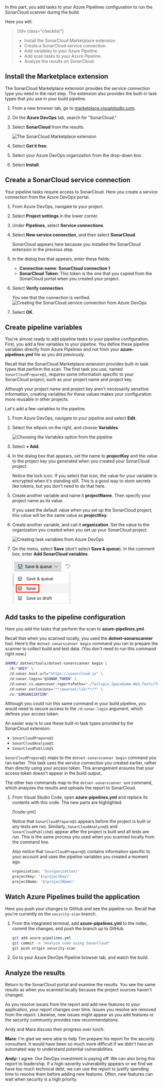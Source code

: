 In this part, you add tasks to your Azure Pipelines configuration to run the SonarCloud scanner during the build.

Here you will:

> [!div class="checklist"]
> * Install the SonarCloud Marketplace extension.
> * Create a SonarCloud service connection.
> * Add variables to your Azure Pipeline.
> * Add scan tasks to your Azure Pipeline.
> * Analyze the results on SonarCloud.

## Install the Marketplace extension

The SonarCloud Marketplace extension provides the service connection type you need in the next step. The extension also provides the built-in task types that you use in your build pipeline.

1. From a new browser tab, go to [marketplace.visualstudio.com](https://marketplace.visualstudio.com?azure-portal=true).
1. On the **Azure DevOps** tab, search for "SonarCloud."
1. Select **SonarCloud** from the results.

    ![The SonarCloud Marketplace extension](../media/3-sonar-cloud-marketplace-extension.png)

1. Select **Get it free**.
1. Select your Azure DevOps organization from the drop-down box.
1. Select **Install**.

## Create a SonarCloud service connection

Your pipeline tasks require access to SonarCloud. Here you create a service connection from the Azure DevOps portal.

1. From Azure DevOps, navigate to your project.
1. Select **Project settings** in the lower corner.
1. Under **Pipelines**, select **Service connections**.
1. Select **New service connection**, and then select **SonarCloud**.

    SonarCloud appears here because you installed the SonarCloud extension in the previous step.
1. In the dialog box that appears, enter these fields:

    * **Connection name**: **SonarCloud connection 1**
    * **SonarCloud Token**: This token is the one that you copied from the SonarCloud portal when you created your project.
1. Select **Verify connection**.

    You see that the connection is verified. ![Creating the SonarCloud service connection from Azure DevOps](../media/3-sonar-cloud-service-connection.png)
1. Select **OK**.

## Create pipeline variables

You're almost ready to add pipeline tasks to your pipeline configuration. First, you add a few variables to your pipeline. You define these pipeline variables directly from Azure Pipelines and not from your **azure-pipelines.yml** file as you did previously.

Recall that the SonarCloud Marketplace extension provides built-in task types that perform the scan. The first task you use, named `SonarCloudPrepare@1`, requires some information specific to your SonarCloud project, such as your project name and project key.

Although your project name and project key aren't necessarily sensitive information, creating variables for these values makes your configuration more reusable in other projects.

Let's add a few variables to the pipeline.

1. From Azure DevOps, navigate to your pipeline and select **Edit**.
1. Select the ellipsis on the right, and choose **Variables**.

    ![Choosing the Variables option from the pipeline](../media/5-create-pipeline-variables-portal.png)

1. Select **+ Add**.
1. In the dialog box that appears, set the name to **projectKey** and the value to the project key you generated when you created your SonarCloud project.

    Notice the lock icon. If you select that icon, the value for your variable is encrypted when it's standing still. This is a good way to store secrets like tokens, but you don't need to do that here.
1. Create another variable and name it **projectName**. Then specify your project name as its value.

    If you used the default value when you set up the SonarCloud project, this value will be the same value as **projectKey**.
1. Create another variable, and call it **organization**. Set the value to the organization you created when you set up your SonarCloud project.

    ![Creating task variables from Azure DevOps](../media/5-create-sonar-cloud-task-variables.png)
1. On the menu, select **Save** (don't select **Save & queue**). In the comment box, enter **Add SonarCloud variables**.

    ![Locating the Save button from the menu](../media/5-save-button.png)

## Add tasks to the pipeline configuration

Here you add the tasks that perform the scan to **azure-pipelines.yml**.

Recall that when you scanned locally, you used the **dotnet-sonarscanner** tool. Here's the `dotnet-sonarscanner begin` command you ran to prepare the scanner to collect build and test data. (You don't need to run this command right now.)

```bash
$HOME/.dotnet/tools/dotnet-sonarscanner begin \
  /k:"$KEY" \
  /d:sonar.host.url="https://sonarcloud.io" \
  /d:sonar.login="$SONAR_TOKEN" \
  /d:sonar.cs.opencover.reportsPaths="./Tailspin.SpaceGame.Web.Tests/TestResults/Coverage/coverage.opencover.xml" \
  /d:sonar.exclusions="**/wwwroot/lib/**/*" \
  /o:"$ORGANIZATION"
```

Although you could run this same command in your build pipeline, you would need to secure access to the `/d:sonar.login` argument, which defines your access token.

An easier way is to use these built-in task types provided by the SonarCloud extension:

* `SonarCloudPrepare@1`
* `SonarCloudAnalyze@1`
* `SonarCloudPublish@1`

`SonarCloudPrepare@1` maps to the `dotnet-sonarscanner begin` command you ran earlier. This task uses the service connection you created earlier, rather than directly using your access token. This arrangement ensures that your access token doesn't appear in the build output.

The other two commands map to the `dotnet-sonarscanner end` command, which analyzes the results and uploads the report to SonarCloud.

1. From Visual Studio Code, open **azure-pipelines.yml** and replace its contents with this code. The new parts are highlighted.

    [!code-yml[](code/5-azure-pipelines.yml?highlight=38-48,68,76-80)]

    Notice that `SonarCloudPrepare@1` appears before the project is built or any tests are run. Similarly, `SonarCloudAnalyze@1` and `SonarCloudPublish@1` appear after the project is built and all tests are run. This is the same process you used when you scanned locally from the command line.

    Also notice that `SonarCloudPrepare@1` contains information specific to your account and uses the pipeline variables you created a moment ago.

    ``` bash
    organization: '$(organization)'
    projectKey: '$(projectKey)'
    projectName: '$(projectName)'
    ```

## Watch Azure Pipelines build the application

Here you push your changes to GitHub and see the pipeline run. Recall that you're currently on the `security-scan` branch.

1. From the integrated terminal, add **azure-pipelines.yml** to the index, commit the changes, and push the branch up to GitHub.

    ```bash
    git add azure-pipelines.yml
    git commit -m "Analyze code using SonarCloud"
    git push origin security-scan
    ```

1. Go to your Azure DevOps Pipeline browser tab, and watch the build.

## Analyze the results

Return to the SonarCloud portal and examine the results. You see the same results as when you scanned locally because the project sources haven't changed.

As you resolve issues from the report and add new features to your application, your report changes over time. Issues you resolve are removed from the report. Likewise, new issues might appear as you add features or the security community provides new recommendations.

Andy and Mara discuss their progress over lunch.

**Mara:** I'm glad we were able to help Tim prepare his report for the security consultant. It would have been so much more difficult if we didn't have an automated way to understand potential vulnerabilities.

**Andy:** I agree. Our DevOps investment is paying off. We can also bring this report to leadership. If a high-severity vulnerability appears or we find we have too much technical debt, we can use the report to justify spending time to resolve them before adding new features. Often, new features can wait when security is a high priority.